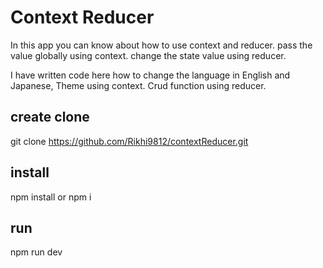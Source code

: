# Context Reducer

In this app you can know about how to use context and reducer. pass the value globally using context. change the state value using reducer.

I have written code here how to change the language in English and Japanese, Theme using context. Crud function using reducer.

## create clone 
git clone https://github.com/Rikhi9812/contextReducer.git

## install 
npm install or npm i

## run
npm run dev
